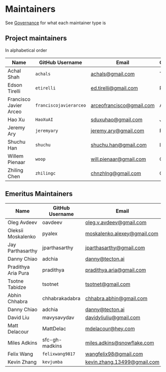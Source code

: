 # Maintainers

See [Governance](governance.md) for what each maintainer type is

## Project maintainers

In alphabetical order

| Name           | GitHub Username  | Email                       | Organization       |
| -------------- | ---------------- |-----------------------------| ------------------ |
| Achal Shah     | `achals`         | achals@gmail.com            | Tecton             |
| Edson Tirelli   | `etirelli`       | ed.tirelli@gmail.com          | Red Hat          |
| Francisco Javier Arceo   | `franciscojavierarceo`       | arceofrancisco@gmail.com          | Affirm          |
| Hao Xu   | `HaoXuAI`       | sduxuhao@gmail.com          | JPMorgan          |
| Jeremy Ary   | `jeremyary`       | jeremy.ary@gmail.com          | Red Hat          |
| Shuchu Han  | `shuchu`       | shuchu.han@gmail.com          | Independent          |
| Willem Pienaar | `woop`           | will.pienaar@gmail.com      | Cleric             |
| Zhiling Chen   | `zhilingc`       | chnzhlng@gmail.com          | GetGround          |

## Emeritus Maintainers

| Name                | GitHub Username | Email                       | Organization      |
|---------------------|-----------------|-----------------------------|-------------------|
| Oleg Avdeev         | oavdeev         | oleg.v.avdeev@gmail.com     | Tecton            |
| Oleksii Moskalenko  | pyalex          | moskalenko.alexey@gmail.com | Tecton            |
| Jay Parthasarthy    | jparthasarthy   | jparthasarthy@gmail.com     | Tecton            |
| Danny Chiao         | adchia          | danny@tecton.ai             | Tecton            |
| Pradithya Aria Pura | pradithya       | pradithya.aria@gmail.com    | Gojek             |
| Tsotne Tabidze      | tsotnet         | tsotnet@gmail.com           | Tecton            |
| Abhin Chhabra       | chhabrakadabra  | chhabra.abhin@gmail.com     | Shopify           |
| Danny Chiao         | adchia          | danny@tecton.ai             | Tecton            |
| David Liu           | mavysavydav     | davidyliuliu@gmail.com      | Twitter           |
| Matt Delacour       | MattDelac       | mdelacour@hey.com           | Shopify           |
| Miles Adkins        | sfc-gh-madkins  | miles.adkins@snowflake.com | Snowflake        |
| Felix Wang     | `felixwang9817`  | wangfelix98@gmail.com       | Tecton             |
| Kevin Zhang    | `kevjumba`       | kevin.zhang.13499@gmail.com | Tecton             |
